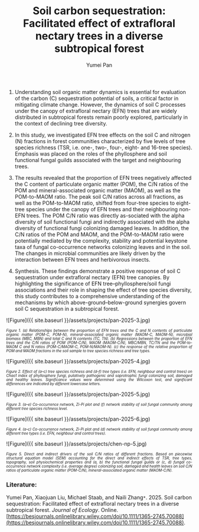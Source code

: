 ﻿---
layout: post
title:  "Soil carbon sequestration: Facilitated effect of extrafloral nectary trees in a diverse subtropical forest"
author: Yumei Pan
categories: [ Paper ]
image: assets/projects/pan-2025-1.png
tags: featured
---
1. Understanding soil organic matter dynamics is essential for evaluation of the carbon (C) sequestration potential of soils, a critical factor in mitigating climate change. However, the dynamics of soil C processes under the canopy of extrafloral nectary (EFN) trees that are widely distributed in subtropical forests remain poorly explored, particularly in the context of declining tree diversity.

2. In this study, we investigated EFN tree effects on the soil C and nitrogen (N) fractions in forest communities characterized by five levels of tree species richness (TSR, i.e. one-, two-, four-, eight- and 16-tree species). Emphasis was placed on the roles of the phyllosphere and soil functional fungal guilds associated with the target and neighbouring trees.

3. The results revealed that the proportion of EFN trees negatively affected the C content of particulate organic matter (POM), the C/N ratios of the POM and mineral-associated organic matter (MAOM), as well as the POM-to-MAOM ratio. The peak soil C/N ratios across all fractions, as well as the POM-to-MAOM ratio, shifted from four-tree species to eight-tree species under the canopy of EFN trees and their neighbouring non-EFN trees. The POM C/N ratio was directly as-sociated with the alpha diversity of soil functional fungi and indirectly associated with the alpha diversity of functional fungi colonizing damaged leaves. In addition, the C/N ratios of the POM and MAOM, and the POM-to-MAOM ratio were potentially mediated by the complexity, stability and potential keystone taxa of fungal co-occurrence networks colonizing leaves and in the soil. The changes in microbial communities are likely driven by the interaction between EFN trees and herbivorous insects.

4. Synthesis. These findings demonstrate a positive response of soil C sequestration under extrafloral nectary (EFN) tree canopies. By highlighting the significance of EFN tree–phyllosphere/soil fungi associations and their role in shaping the effect of tree species diversity, this study contributes to a comprehensive understanding of the mechanisms by which above-ground–below-ground synergies govern soil C sequestration in a subtropical forest.


![Figure]({{ site.baseurl }}/assets/projects/pan-2025-3.jpg)
<p style='text-align: justify;' ><span style="font-style: italic; font-size:70%">Figure 1. (a) Relationships between the proportion of EFN trees and the C and N contents of particulate organic matter (POM-C, POM-N), mineral-associated organic matter (MAOM-C, MAOM-N), microbial biomass (MBC, MBN) and total C and N contents (TC, TN). (b) Regressions between the proportion of EFN trees and the C/N ratios of POM (POM-C/N), MAOM (MAOM-C/N), MBC/MBN, TC/TN and the POM-to-MAOM C and N ratios (POM-C/MAOM-C, POM-N/MAOM-N). (c) the response of the relative proportion of POM and MAOM fractions in the soil sample to tree species richness and tree types.
</span></p>


![Figure]({{ site.baseurl }}/assets/projects/pan-2025-4.jpg)
<p style='text-align: justify;' ><span style="font-style: italic; font-size:70%">Figure 2. Effect of (a–c) tree species richness and (d–f) tree types (i.e. EFN, neighbour and control trees) on Chao1 index of phyllosphere fungi, putatively pathogenic and saprotrophic fungi colonizing soil, damaged and healthy leaves. Significance values were determined using the Wilcoxon test, and significant differences are indicated by different lowercase letters. 
</span></p>


![Figure]({{ site.baseurl }}/assets/projects/pan-2025-5.jpg)
<p style='text-align: justify;' ><span style="font-style: italic; font-size:70%">Figure 3. (a–e) Co-occurrence network, Zi-Pi plot and (f) network stability of soil fungal community among different tree species richness level. 
</span></p>


![Figure]({{ site.baseurl }}/assets/projects/pan-2025-6.jpg)
<p style='text-align: justify;' ><span style="font-style: italic; font-size:70%">Figure 4. (a–c) Co-occurrence network, Zi-Pi plot and (d) network stability of soil fungal community among different tree types (i.e. EFN, neighbour and control trees).
</span></p>


![Figure]({{ site.baseurl }}/assets/projects/chen-np-5.jpg)
<p style='text-align: justify;' ><span style="font-style: italic; font-size:70%">Figure 5. Direct and indirect drivers of the soil C/N ratios of different fractions. Based on piecewise structural equation model (SEM) accounting for the direct and indirect effects of TSR, tree types, topography, soil physiochemical properties and (a, b) the functional fungal guilds or (c, d) fungal co-occurrence network complexity (i.e. average degree) colonizing soil, damaged and health leaves on soil C/N ratios of particulate organic matter (POM-C/N), mineral-associated organic matter (MAOM-C/N).
</span></p>

### Literature:
Yumei Pan, Xiaojuan Liu, Michael Staab, and Naili Zhang<code>&ast;</code>. 2025. Soil carbon sequestration: Facilitated effect of extrafloral nectary trees in a diverse subtropical forest. *Journal of Ecology*. Online. [https://besjournals.onlinelibrary.wiley.com/doi/10.1111/1365-2745.70088](https://besjournals.onlinelibrary.wiley.com/doi/10.1111/1365-2745.70088).